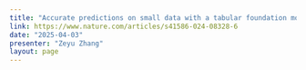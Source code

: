 ```yaml
---
title: "Accurate predictions on small data with a tabular foundation model*"
link: https://www.nature.com/articles/s41586-024-08328-6
date: "2025-04-03"
presenter: "Zeyu Zhang"
layout: page
---
```

